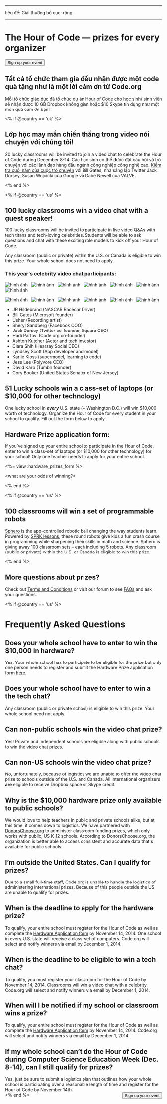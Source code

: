 * * *

tiêu đề: Giải thưởng bố cục: rộng

* * *

<div class="row">
  <h1 class="col-sm-6">
    The Hour of Code — prizes for every organizer
  </h1>
  
  <div class="col-sm-6 button-container centered">
    <a href="/#join"><button class="signup-button">Sign up your event</button></a>
  </div>
</div>

## Tất cả tổ chức tham gia đều nhận được một code quà tặng như là một lời cám ơn từ Code.org

Mỗi tổ chức giáo dục đã tổ chức dự án Hour of Code cho học sinh/ sinh viên sẽ nhận được 10 GB Dropbox không gian hoặc $10 Skype tín dụng như một món quà cảm ơn bạn!

<% if @country == 'uk' %>

## Lớp học may mắn chiến thắng trong video nói chuyện với chúng tôi!

20 lucky classrooms will be invited to join a video chat to celebrate the Hour of Code during December 8-14. Các học sinh có thể được đặt câu hỏi và trò chuyện với các lãnh đạo hàng đầu ngành công nghiệp công nghệ cao. [Kiểm tra cuối năm của cuộc trò chuyện](http://www.youtube.com/playlist?list=PLzdnOPI1iJNckJ81gRpJe5mR7imAHDl9a) với Bill Gates, nhà sáng lập Twitter Jack Dorsey, Susan Wojcicki của Google và Gabe Newell của VALVE.

<% end %>

<% if @country == 'us' %>

## 100 lucky classrooms win a video chat with a guest speaker!

100 lucky classrooms will be invited to participate in live video Q&As with tech titans and tech-loving celebrities. Students will be able to ask questions and chat with these exciting role models to kick off your Hour of Code.

Any classroom (public or private) within the U.S. or Canada is eligible to win this prize. Your whole school does not need to apply.

### This year's celebrity video chat participants:

![hình ảnh](/images/fit-120/JR-Hildebrand-headshot.png)&nbsp;&nbsp; ![hình ảnh](/images/fit-120/Bill-Gates-headshot.jpg)&nbsp;&nbsp; ![hình ảnh](/images/fit-120/Usher-headshot.jpg)&nbsp;&nbsp; ![hình ảnh](/images/fit-120/Sheryl-Sandberg-headshot.jpg)&nbsp;&nbsp; ![hình ảnh](/images/fit-120/Jack-Dorsey-headshot.jpg)&nbsp;&nbsp; ![hình ảnh](/images/fit-120/Hadi-Partovi-headshot.jpg)&nbsp;&nbsp; ![hình ảnh](/images/fit-120/Ashton-Kutcher-headshot.jpg)&nbsp;&nbsp;

![hình ảnh](/images/fit-120/Clara-Shih-headshot.jpg)&nbsp;&nbsp; ![hình ảnh](/images/fit-120/Lyndsey-Scott-headshot.jpg)&nbsp;&nbsp; ![hình ảnh](/images/fit-120/Karlie-Kloss-headshot.jpg)&nbsp;&nbsp; ![hình ảnh](/images/fit-120/Jess-Lee-headshot.jpg)&nbsp;&nbsp; ![hình ảnh](/images/fit-120/David-Karp-headshot.png)&nbsp;&nbsp; ![hình ảnh](/images/fit-120/Cory-Booker-headshot.jpg)&nbsp;&nbsp;

  * JR Hildebrand (NASCAR Racecar Driver)
  * Bill Gates (Microsoft founder)
  * Usher (Recording artist)
  * Sheryl Sandberg (Facebook COO)
  * Jack Dorsey (Twitter co-founder, Square CEO)
  * Hadi Partovi (Code.org co-founder)
  * Ashton Kutcher (Actor and tech investor)
  * Clara Shih (Hearsay Social CEO)
  * Lyndsey Scott (App developer and model)
  * Karlie Kloss (supermodel, learning to code)
  * Jess Lee (Polyvore CEO)
  * David Karp (Tumblr founder)
  * Cory Booker (United States Senator of New Jersey)

## 51 Lucky schools win a class-set of laptops (or $10,000 for other technology)

One lucky school in ***every*** U.S. state (+ Washington D.C.) will win $10,000 worth of technology. Organize the Hour of Code for every student in your school to qualify. Fill out the form below to apply.

## Hardware Prize application form:

If you’ve signed up your entire school to participate in the Hour of Code, enter to win a class-set of laptops (or $10,000 for other technology) for your school! Only one teacher needs to apply for your entire school.

<%= view :hardware_prizes_form %>

<what are your odds of winning?>

<see a list of all schools signed up for the hour code in your state. one public k-12 school every u.s. state will win class-set laptops.>

<% end %>

<% if @country == 'us' %>

## 100 classrooms will win a set of programmable robots

[Sphero](http://www.gosphero.com/) is the app-controlled robotic ball changing the way students learn. Powered by [SPRK lessons](http://www.gosphero.com/education/), these round robots give kids a fun crash course in programming while sharpening their skills in math and science. Sphero is giving away 100 classroom sets – each including 5 robots. Any classroom (public or private) within the U.S. or Canada is eligible to win this prize.

<% end %>

## More questions about prizes?

Check out [Terms and Conditions](<%= hoc_uri('/prizes-terms') %>) or visit our forum to see [FAQs](http://support.code.org) and ask your questions.

<% if @country == 'us' %>

# Frequently Asked Questions

## Does your whole school have to enter to win the $10,000 in hardware?

Yes. Your whole school has to participate to be eligible for the prize but only one person needs to register and submit the Hardware Prize application form [here](<%= hoc_uri('/prizes') %>).

## Does your whole school have to enter to win a the tech chat?

Any classroom (public or private school) is eligible to win this prize. Your whole school need not apply.

## Can non-public schools win the video chat prize?

Yes! Private and independent schools are eligible along with public schools to win the video chat prizes.

## Can non-US schools win the video chat prize?

No, unfortunately, because of logistics we are unable to offer the video chat prize to schools outside of the U.S. and Canada. All international organizers **are** eligible to receive Dropbox space or Skype credit.

## Why is the $10,000 hardware prize only available to public schools?

We would love to help teachers in public and private schools alike, but at this time, it comes down to logistics. We have partnered with [DonorsChoose.org](http://donorschoose.org) to administer classroom funding prizes, which only works with public, US K-12 schools. According to DonorsChoose.org, the organization is better able to access consistent and accurate data that's available for public schools.

## I’m outside the United States. Can I qualify for prizes?

Due to a small full-time staff, Code.org is unable to handle the logistics of administering international prizes. Because of this people outside the US are unable to qualify for prizes.

## When is the deadline to apply for the hardware prize?

To qualify, your entire school must register for the Hour of Code as well as complete the [Hardware Application form](<%= hoc_uri('/prizes') %>) by November 14, 2014. One school in every U.S. state will receive a class-set of computers. Code.org will select and notify winners via email by December 1, 2014.

## When is the deadline to be eligible to win a tech chat?

To qualify, you must register your classroom for the Hour of Code by November 14, 2014. Classrooms will win a video chat with a celebrity. Code.org will select and notify winners via email by December 1, 2014.

## When will I be notified if my school or classroom wins a prize?

To qualify, your entire school must register for the Hour of Code as well as complete the [Hardware Application form](<%= hoc_uri('/prizes') %>) by November 14, 2014. Code.org will select and notify winners via email by December 1, 2014.

## If my whole school can’t do the Hour of Code during Computer Science Education Week (Dec. 8-14), can I still qualify for prizes?

Yes, just be sure to submit a logistics plan that outlines how your whole school is participating over a reasonable length of time and register for the Hour of Code by November 14th. <a style="display: block" href="/#join"><button style="float: right;">Sign up your event</button></a> <% end %>